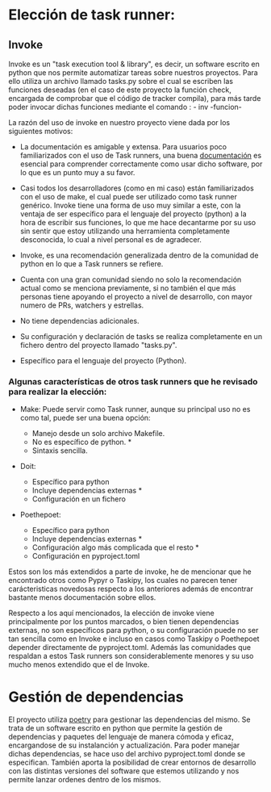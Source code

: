 # Elección de task runner:
## Invoke

Invoke es un "task execution tool & library", es decir, un software escrito en python que nos permite automatizar tareas sobre nuestros proyectos. Para ello utiliza un archivo llamado tasks.py sobre el cual se escriben las funciones deseadas (en el caso de este proyecto la función check, encargada de comprobar que el código de tracker compila), para más tarde poder invocar dichas funciones mediante el comando : - inv -funcion-

La razón del uso de invoke en nuestro proyecto viene dada por los siguientes motivos:

- La documentación es amigable y extensa. Para usuarios poco familiarizados con el uso de Task runners, una buena [documentación](https://www.pyinvoke.org/) es esencial para comprender correctamente como usar dicho software, por lo que es un punto muy a su favor.

- Casi todos los desarrolladores (como en mi caso) están familiarizados con el uso de make, el cual puede ser utilizado como task runner genérico. Invoke tiene una forma de uso muy similar a este, con la ventaja de ser específico para el lenguaje del proyecto (python) a la hora de escribir sus funciones, lo que me hace decantarme por su uso sin sentir que estoy utilizando una herramienta completamente desconocida, lo cual a nivel personal es de agradecer.

- Invoke, es una recomendación generalizada dentro de la comunidad de python en lo que a Task runners se refiere.

- Cuenta con una gran comunidad siendo no solo la recomendación actual como se menciona previamente, si no también el que más personas tiene apoyando el proyecto a nivel de desarrollo, con mayor numero de PRs, watchers y estrellas.

- No tiene dependencias adicionales.

- Su configuración y declaración de tasks se realiza completamente en un fichero dentro del proyecto llamado "tasks.py".

- Específico para el lenguaje del proyecto (Python).

### Algunas características de otros task runners que he revisado para realizar la elección: 

- Make: Puede servir como Task runner, aunque su principal uso no es como tal, puede ser una buena opción:
  - Manejo desde un solo archivo Makefile.
  - No es específico de python. *
  - Sintaxis sencilla.

- Doit:
  - Específico para python
  - Incluye dependencias externas *
  - Configuración en un fichero 

- Poethepoet:
  - Específico para python
  - Incluye dependencias externas *
  - Configuración algo más complicada que el resto *
  - Configuración en pyproject.toml 

Estos son los más extendidos a parte de invoke, he de mencionar que he encontrado otros como Pypyr o Taskipy, los cuales no parecen tener carácteristicas novedosas respecto a los anteriores además de encontrar bastante menos documentación sobre ellos.

Respecto a los aquí mencionados, la elección de invoke viene principalmente por los puntos marcados, o bien tienen dependencias externas, no son específicos para python, o su configuración puede no ser tan sencilla como en Invoke e incluso en casos como Taskipy o Poethepoet depender directamente de pyproject.toml. Además las comunidades que respaldan a estos Task runners son considerablemente menores y su uso mucho menos extendido que el de Invoke.

  
# Gestión de dependencias
  
El proyecto utiliza [poetry](https://python-poetry.org/docs/) para gestionar las dependencias del mismo. Se trata de un software escrito en python que permite la gestión de dependencias y paquetes del lenguaje de manera cómoda y eficaz, encargandose de su instalanción y actualización. Para poder manejar dichas dependencias, se hace uso del archivo pyproject.toml donde se especifican. También aporta la posibilidad de crear entornos de desarrollo con las distintas versiones del software que estemos utilizando y nos permite lanzar ordenes dentro de los mismos.
 
